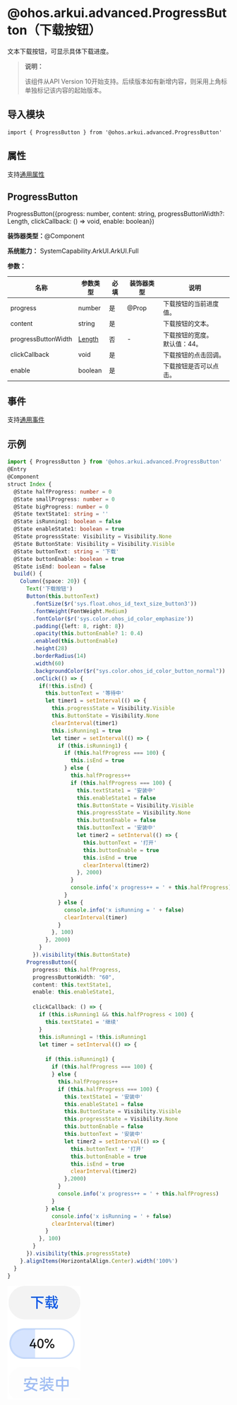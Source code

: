# @ohos.arkui.advanced.ProgressButton（下载按钮）


文本下载按钮，可显示具体下载进度。


> **说明：**
>
> 该组件从API Version 10开始支持。后续版本如有新增内容，则采用上角标单独标记该内容的起始版本。


## 导入模块

```
import { ProgressButton } from '@ohos.arkui.advanced.ProgressButton'
```

## 属性
支持[通用属性](ts-universal-attributes-size.md)

## ProgressButton

ProgressButton({progress: number, content: string, progressButtonWidth?: Length, clickCallback: () =&gt; void, enable: boolean})

**装饰器类型：**\@Component

**系统能力：** SystemCapability.ArkUI.ArkUI.Full

**参数：**

| 名称 | 参数类型 | 必填 | 装饰器类型 | 说明 | 
| -------- | -------- | -------- | -------- | -------- |
| progress | number | 是 | \@Prop | 下载按钮的当前进度值。 | 
| content | string | 是 |  | 下载按钮的文本。 | 
| progressButtonWidth | [Length](ts-types.md#length) | 否 | - | 下载按钮的宽度。<br/>默认值：44。 | 
| clickCallback | void | 是 |  | 下载按钮的点击回调。 | 
| enable | boolean | 是 |  | 下载按钮是否可以点击。 | 

## 事件
支持[通用事件](ts-universal-events-click.md)

## 示例

```ts
import { ProgressButton } from '@ohos.arkui.advanced.ProgressButton'
@Entry
@Component
struct Index {
  @State halfProgress: number = 0
  @State smallProgress: number = 0
  @State bigProgress: number = 0
  @State textState1: string = ''
  @State isRunning1: boolean = false
  @State enableState1: boolean = true
  @State progressState: Visibility = Visibility.None
  @State ButtonState: Visibility = Visibility.Visible
  @State buttonText: string = '下载'
  @State buttonEnable: boolean = true
  @State isEnd: boolean = false
  build() {
    Column({space: 20}) {
      Text('下载按钮')
      Button(this.buttonText)
        .fontSize($r('sys.float.ohos_id_text_size_button3'))
        .fontWeight(FontWeight.Medium)
        .fontColor($r('sys.color.ohos_id_color_emphasize'))
        .padding({left: 8, right: 8})
        .opacity(this.buttonEnable? 1: 0.4)
        .enabled(this.buttonEnable)
        .height(28)
        .borderRadius(14)
        .width(60)
        .backgroundColor($r("sys.color.ohos_id_color_button_normal"))
        .onClick(() => {
          if(!this.isEnd) {
            this.buttonText = '等待中'
            let timer1 = setInterval(() => {
              this.progressState = Visibility.Visible
              this.ButtonState = Visibility.None
              clearInterval(timer1)
              this.isRunning1 = true
              let timer = setInterval(() => {
                if (this.isRunning1) {
                  if (this.halfProgress === 100) {
                    this.isEnd = true
                  } else {
                    this.halfProgress++
                    if (this.halfProgress === 100) {
                      this.textState1 = '安装中'
                      this.enableState1 = false
                      this.ButtonState = Visibility.Visible
                      this.progressState = Visibility.None
                      this.buttonEnable = false
                      this.buttonText = '安装中'
                      let timer2 = setInterval(() => {
                        this.buttonText = '打开'
                        this.buttonEnable = true
                        this.isEnd = true
                        clearInterval(timer2)
                      }, 2000)
                    }
                    console.info('x progress++ = ' + this.halfProgress)
                  }
                } else {
                  console.info('x isRunning = ' + false)
                  clearInterval(timer)
                }
              }, 100)
            }, 2000)
          }
        }).visibility(this.ButtonState)
      ProgressButton({
        progress: this.halfProgress,
        progressButtonWidth: "60",
        content: this.textState1,
        enable: this.enableState1,

        clickCallback: () => {
          if (this.isRunning1 && this.halfProgress < 100) {
            this.textState1 = '继续'
          }
          this.isRunning1 = !this.isRunning1
          let timer = setInterval(() => {

            if (this.isRunning1) {
              if (this.halfProgress === 100) {
              } else {
                this.halfProgress++
                if (this.halfProgress === 100) {
                  this.textState1 = '安装中'
                  this.enableState1 = false
                  this.ButtonState = Visibility.Visible
                  this.progressState = Visibility.None
                  this.buttonEnable = false
                  this.buttonText = '安装中'
                  let timer2 = setInterval(() => {
                    this.buttonText = '打开'
                    this.buttonEnable = true
                    this.isEnd = true
                    clearInterval(timer2)
                  },2000)
                }
                console.info('x progress++ = ' + this.halfProgress)
              }
            } else {
              console.info('x isRunning = ' + false)
              clearInterval(timer)
            }
          }, 100)
        }
      }).visibility(this.progressState)
    }.alignItems(HorizontalAlign.Center).width('100%')
  }
}
```


![zh-cn_image_0000001664713029](figures/zh-cn_image_0000001664713029.png)
